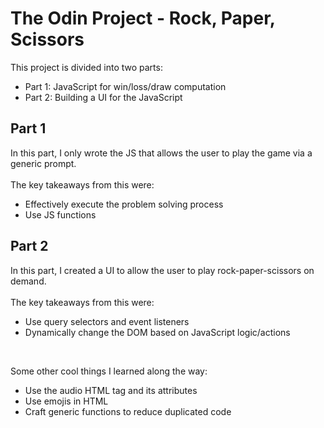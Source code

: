 # The Odin Project - Rock, Paper, Scissors
This project is divided into two parts:
<ul>
    <li>Part 1: JavaScript for win/loss/draw computation</li>
    <li>Part 2: Building a UI for the JavaScript</li>
</ul>

## Part 1
In this part, I only wrote the JS that allows the user to play the game via a generic prompt.
<br><br>
The key takeaways from this were:<br>
<ul>
    <li>Effectively execute the problem solving process</li>
    <li>Use JS functions</li>
</ul>

## Part 2
In this part, I created a UI to allow the user to play rock-paper-scissors on demand.
<br><br>
The key takeaways from this were:<br>
<ul>
    <li>Use query selectors and event listeners</li>
    <li>Dynamically change the DOM based on JavaScript logic/actions</li>
</ul>
<br>

Some other cool things I learned along the way:<br>
<ul>
    <li>Use the audio HTML tag and its attributes</li>
    <li>Use emojis in HTML</li>
    <li>Craft generic functions to reduce duplicated code</li>
</ul>